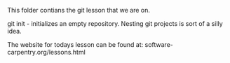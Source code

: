 This folder contians the git lesson that we are on.

git init - initializes an empty repository. Nesting git projects is sort of a 
silly idea.

The website for todays lesson can be found at: 
software-carpentry.org/lessons.html
